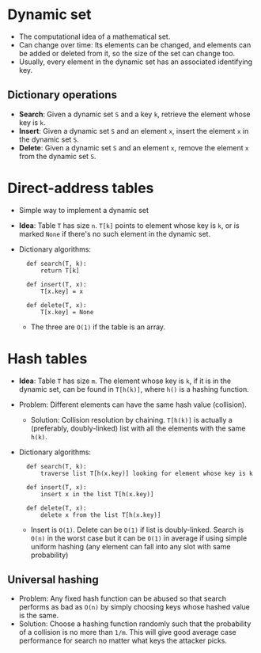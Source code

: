 # Dynamic set

* The computational idea of a mathematical set.
* Can change over time: Its elements can be changed, and elements can be added
  or deleted from it, so the size of the set can change too.
* Usually, every element in the dynamic set has an associated identifying key.

## Dictionary operations

* **Search**: Given a dynamic set `S` and a key `k`, retrieve the element
  whose key is `k`.
* **Insert**: Given a dynamic set `S` and an element `x`, insert the element
  `x` in the dynamic set `S`.
* **Delete**: Given a dynamic set `S` and an element `x`, remove the element
  `x` from the dynamic set `S`.

# Direct-address tables

* Simple way to implement a dynamic set
* **Idea**: Table `T` has size `n`. `T[k]` points to element whose key is `k`,
  or is marked `None` if there's no such element in the dynamic set.
* Dictionary algorithms:

        def search(T, k):
            return T[k]

        def insert(T, x):
            T[x.key] = x

        def delete(T, x):
            T[x.key] = None

  * The three are `O(1)` if the table is an array.

# Hash tables

* **Idea**: Table `T` has size `m`. The element whose key is `k`, if it is in
  the dynamic set, can be found in `T[h(k)]`, where `h()` is a hashing
  function.
* Problem: Different elements can have the same hash value (collision).
  * Solution: Collision resolution by chaining. `T[h(k)]` is actually a
    (preferably, doubly-linked) list with all the elements with the same
    `h(k)`.
* Dictionary algorithms:

        def search(T, k):
            traverse list T[h(x.key)] looking for element whose key is k

        def insert(T, x):
            insert x in the list T[h(x.key)]

        def delete(T, x):
            delete x from the list T[h(x.key)]
 
  * Insert is `O(1)`. Delete can be `O(1)` if list is doubly-linked. Search is
    `O(n)` in the worst case but it can be `O(1)` in average if using simple
    uniform hashing (any element can fall into any slot with same probability)

## Universal hashing

* Problem: Any fixed hash function can be abused so that search performs as
  bad as `O(n)` by simply choosing keys whose hashed value is the same.
* Solution: Choose a hashing function randomly such that the probability of a
  collision is no more than `1/m`. This will give good average case
  performance for search no matter what keys the attacker picks.
